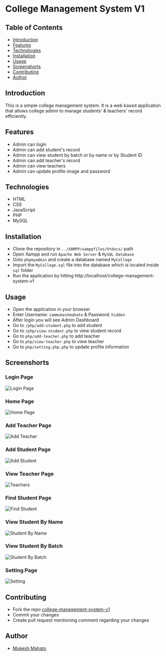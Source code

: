 # College Management System V1

## Table of Contents

-  [Introduction](#introduction)
-  [Features](#features)
-  [Technologies](#technologies)
-  [Installation](#installation)
-  [Usage](#usage)
-  [Screenshorts](#screenshorts)
-  [Contributing](#contributing)
-  [Author](#author)

## Introduction

This is a simple college management system. It is a web based application that allows college admin to manage students' & teachers' record efficiently.

## Features

-  Admin can login
-  Admin can add student's record
-  Admin can view student by batch or by name or by Student ID
-  Admin can add teacher's record
-  Admin can view teachers
-  Admin can update profile image and password

## Technologies

-  HTML
-  CSS
-  JavaScript
-  PHP
-  MySQL

## Installation

-  Clone the repository in `../XAMPP/xamppfiles/htdocs/` path
-  Open Xampp and run `Apache Web Server` & `MySQL Database`
-  Goto `phpmyadmin` and create a database named `MyCollege`
-  Import the `MyCollege.sql` file into the database which is located inside `sql` folder
-  Run the application by hitting http://localhost/college-management-system-v1

## Usage

-  Open the application in your browser
-  Enter Username: `iammukeshmahato` & Password: `hidden`
-  After login you will see Admin Dashboard
-  Go to `/php/add-student.php` to add student
-  Go to `/php/view-student.php` to view student record
-  Go to `php/add-teacher.php` to add teacher
-  Go to `php/view-teacher.php` to view teacher
-  Go to `php/setting.php.php` to update profile information

## Screenshorts

### Login Page

![Login Page](./screenshorts/login.jpg)

### Home Page

![Home Page](./screenshorts/home.png)

### Add Teacher Page

![Add Teacher](./screenshorts/add_teacher.png)

### Add Student Page

![Add Student](./screenshorts/add_student.png)

### View Teacher Page

![Teachers](./screenshorts/techers.png)

### Find Student Page

![Find Student](./screenshorts/find_student.png)

### View Student By Name

![Student By Name](./screenshorts/search_by_name.png)

### View Student By Batch

![Student By Batch](./screenshorts/search_by_batch.png)

### Setting Page

![Setting](./screenshorts/setting.png)

## Contributing

-  Fork the repo [college-management-system-v1](https://github.com/iammukeshmahato/college-management-system-v1)
-  Commit your changes
-  Create pull request mentioning comment regarding your changes

## Author

-  [Mukesh Mahato](https://github.com/iammukeshmahato)
